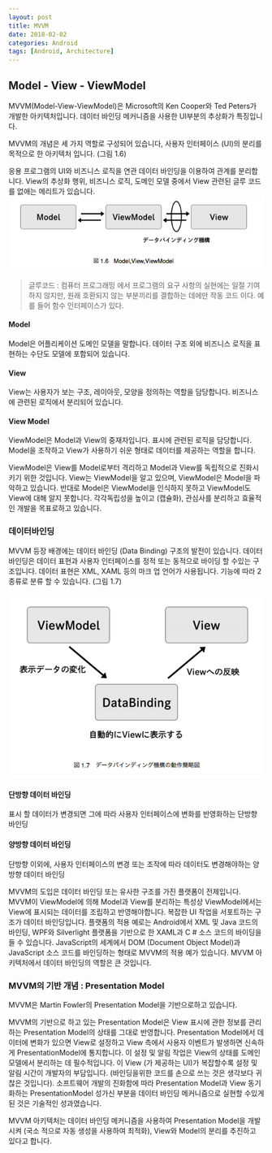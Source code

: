 ```yaml
---
layout: post
title: MVVM
date: 2018-02-02
categories: Android
tags: [Android, Architecture]
---
```


## Model - View - ViewModel

MVVM(Model-View-ViewModel)은 Microsoft의 Ken Cooper와 Ted Peters가 개발한 아키텍처입니다.
데이터 바인딩 메커니즘을 사용한 UI부분의 추상화가 특징입니다.

MVVM의 개념은 세 가지 역할로 구성되어 있습니다, 사용자 인터페이스 (UI)의 분리를 목적으로 한 아키텍처 입니다. (그림 1.6)

응용 프로그램의 UI와 비즈니스 로직을 연관 데이터 바인딩을 이용하여 관계를 분리합니다. 
View의 추상화 행위, 비즈니스 로직, 도메인 모델 중에서 View 관련된 글루 코드를 없애는 메리트가 있습니다.
![그림_1.6](/assets/img/architecture-pattern/image_1.6.png)

> 글루코드 : 컴퓨터 프로그래밍 에서 프로그램의 요구 사항의 실현에는 일절 기여하지 않지만, 원래 호환되지 않는 부분끼리를 결합하는 데에만 작동 코드 이다. 예를 들어 함수 인터페이스가 있다.



#### Model

Model은 어플리케이션 도메인 모델을 말합니다. 데이터 구조 외에 비즈니스 로직을 표현하는 수단도 모델에 포함되어 있습니다.

#### View

View는 사용자가 보는 구조, 레이아웃, 모양을 정의하는 역할을 담당합니다. 비즈니스에 관련된 로직에서 분리되어 있습니다.

#### View Model

ViewModel은 Model과 View의 중재자입니다. 표시에 관련된 로직을 담당합니다.
Model을 조작하고 View가 사용하기 쉬운 형태로 데이터를 제공하는 역할을 합니다.



ViewModel은 View를 Model로부터 격리하고 Model과 View를 독립적으로 진화시키기 위한 것입니다. 
View는 ViewModel을 알고 있으며, ViewModel은 Model을 파악하고 있습니다. 
반대로 Model은 ViewModel을 인식하지 못하고 ViewModel도 View에 대해 알지 못합니다. 
각각독립성을 높이고 (캡슐화), 관심사를 분리하고 효율적인 개발을 목표로하고 있습니다.



### 데이터바인딩

MVVM 등장 배경에는 데이터 바인딩 (Data Binding) 구조의 발전이 있습니다.
데이터 바인딩은 데이터 표현과 사용자 인터페이스를 정적 또는 동적으로 바이딩 할 수있는 구조입니다.
데이터 표현은 XML, XAML 등의 마크 업 언어가 사용됩니다. 기능에 따라 2 종류로 분류 할 수 있습니다. (그림 1.7)

![그림_1.7](/assets/img/architecture-pattern/image_1.7.png)



#### 단방향 데이터 바인딩

표시 할 데이터가 변경되면 그에 따라 사용자 인터페이스에 변화를 반영화하는 단방향 바인딩



#### 양방향 데이터 바인딩

단방향 이외에, 사용자 인터페이스의 변경 또는 조작에 따라 데이터도 변경해야하는 양방향 데이터 바인딩



MVVM의 도입은 데이터 바인딩 또는 유사한 구조를 가진 플랫폼이 전제입니다. 
MVVM이 ViewModel에 의해 Model과 View를 분리하는 특성상 
ViewModel에서는 View에 표시되는 데이터를 조립하고 반영해야합니다.
복잡한 UI 작업을 서포트하는 구조가 데이터 바인딩입니다.
플랫폼의 적용 예로는 Android에서 XML 및 Java 코드의 바인딩, WPF와 Silverlight 플랫폼을 기반으로 한 XAML과 C # 소스 코드의 바이딩을 들 수 있습니다. JavaScript의 세계에서 DOM (Document Object Model)과 JavaScript 소스 코드를 바인딩하는 형태로 MVVM의 적용 예가 있습니다.
MVVM 아키텍처에서 데이터 바인딩의 역할은 큰 것입니다.



### MVVM의 기반 개념 : Presentation Model

MVVM은 Martin Fowler의 Presentation Model을 기반으로하고 있습니다.

MVVM의 기반으로 하고 있는 Presentation Model은 View 표시에 관한 정보를 관리하는
Presentation Model의 상태를 그대로 반영합니다. 
Presentation Model에서 데이터에 변화가 있으면 View로 설정하고 View 측에서 사용자 이벤트가 발생하면 신속하게 PresentationModel에 통지합니다.
이 설정 및 알림 작업은 View의 상태를 도메인 모델에서 분리하는 데 필수적입니다.
이 View (가 제공하는 UI)가 복잡할수록 설정 및 알림 시간이 개발자의 부담입니다.
(바인딩을위한 코드를 손으로 쓰는 것은 생각보다 귀찮은 것입니다).
소프트웨어 개발의 진화함에 따라 Presentation Model과 View 동기화하는 PresentationModel 성가신 부분을 데이터 바인딩 메커니즘으로 실현할 수있게 된 것은 기술적인 성과였습니다.

MVVM 아키텍처는 데이터 바인딩 메커니즘을 사용하여 Presentation Model을 개발시켜 (국소 적으로 자동 생성을 사용하여 최적화), View와 Model의 분리를 추진하고 있다고 합니다.


